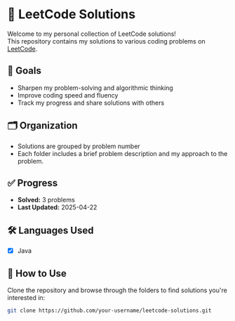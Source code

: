 # 🧠 LeetCode Solutions

Welcome to my personal collection of LeetCode solutions!  
This repository contains my solutions to various coding problems on [LeetCode](https://leetcode.com/).

## 📌 Goals

- Sharpen my problem-solving and algorithmic thinking  
- Improve coding speed and fluency  
- Track my progress and share solutions with others

## 🗂️ Organization

- Solutions are grouped by problem number  
- Each folder includes a brief problem description and my approach to the problem.

## ✅ Progress

- **Solved:** 3 problems
- **Last Updated:** 2025-04-22

## 🛠️ Languages Used

- [x] Java  

## 🚀 How to Use

Clone the repository and browse through the folders to find solutions you're interested in:

```bash
git clone https://github.com/your-username/leetcode-solutions.git
